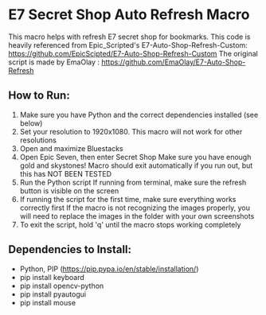 # E7 Secret Shop Auto Refresh Macro
This macro helps with refresh E7 secret shop for bookmarks. This code is heavily referenced from Epic_Scripted's E7-Auto-Shop-Refresh-Custom: https://github.com/EpicScipted/E7-Auto-Shop-Refresh-Custom
The original script is made by EmaOlay : https://github.com/EmaOlay/E7-Auto-Shop-Refresh

## How to Run:
1. Make sure you have Python and the correct dependencies installed (see below)
2. Set your resolution to 1920x1080. This macro will not work for other resolutions
3. Open and maximize Bluestacks
4. Open Epic Seven, then enter Secret Shop
	Make sure you have enough gold and skystones!
	Macro should exit automatically if you run out, but this has NOT BEEN TESTED
5. Run the Python script
	If running from terminal, make sure the refresh button is visible on the screen
6. If running the script for the first time, make sure everything works correctly first
	If the macro is not recognizing the images properly, you will need to replace the images in the folder with your own screenshots
7. To exit the script, hold 'q' until the macro stops working completely

## Dependencies to Install:
- Python, PIP (https://pip.pypa.io/en/stable/installation/)
- pip install keyboard
- pip install opencv-python
- pip install pyautogui
- pip install mouse
